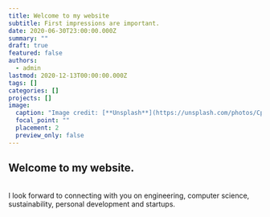 ```yaml
---
title: Welcome to my website
subtitle: First impressions are important.
date: 2020-06-30T23:00:00.000Z
summary: ""
draft: true
featured: false
authors:
  - admin
lastmod: 2020-12-13T00:00:00.000Z
tags: []
categories: []
projects: []
image:
  caption: "Image credit: [**Unsplash**](https://unsplash.com/photos/CpkOjOcXdUY)"
  focal_point: ""
  placement: 2
  preview_only: false
---
```

## W﻿elcome to my website.

\
I﻿ look forward to connecting with you on engineering, computer science, sustainability, personal development and startups.
